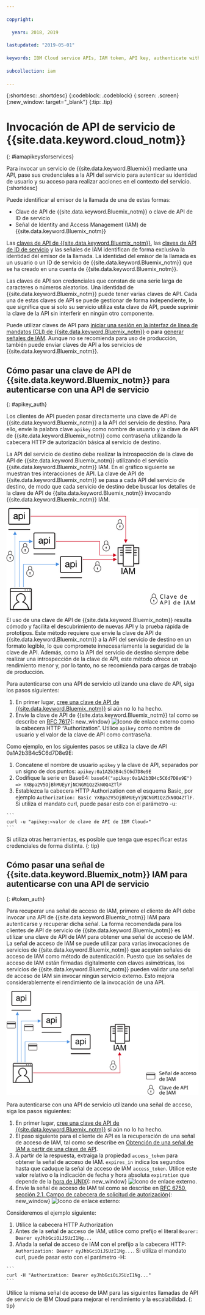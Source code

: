 ```yaml
---

copyright:

  years: 2018, 2019

lastupdated: "2019-05-01"

keywords: IBM Cloud service APIs, IAM token, API key, authenticate with service API

subcollection: iam

---
```


{:shortdesc: .shortdesc}
{:codeblock: .codeblock}
{:screen: .screen}
{:new_window: target="_blank"}
{:tip: .tip}

# Invocación de API de servicio de {{site.data.keyword.cloud_notm}}
{: #iamapikeysforservices}

Para invocar un servicio de {{site.data.keyword.Bluemix}} mediante una API, pase sus credenciales a la API del servicio para autenticar su identidad de usuario y su acceso para realizar acciones en el contexto del servicio.
{:shortdesc}

Puede identificar al emisor de la llamada de una de estas formas:

* Clave de API de {{site.data.keyword.Bluemix_notm}} o clave de API de ID de servicio
* Señal de Identity and Access Management (IAM) de {{site.data.keyword.Bluemix_notm}}

Las [claves de API de {{site.data.keyword.Bluemix_notm}}](/docs/iam?topic=iam-userapikey#userapikey), las [claves de API de ID de servicio](/docs/iam?topic=iam-serviceidapikeys#serviceidapikeys) y las señales de IAM identifican de forma exclusiva la identidad del emisor de la llamada.  La identidad del emisor de la llamada es un usuario o un ID de servicio de {{site.data.keyword.Bluemix_notm}} que se ha creado en una cuenta de {{site.data.keyword.Bluemix_notm}}.

Las claves de API son credenciales que constan de una serie larga de caracteres o números aleatorios. Una identidad de {{site.data.keyword.Bluemix_notm}} puede tener varias claves de API. Cada una de estas claves de API se puede gestionar de forma independiente, lo que significa que si solo su servicio utiliza esta clave de API, puede suprimir la clave de la API sin interferir en ningún otro componente.

Puede utilizar claves de API para [iniciar una sesión en la interfaz de línea de mandatos (CLI) de {{site.data.keyword.Bluemix_notm}}](/docs/cli/reference/ibmcloud?topic=cloud-cli-ibmcloud_login#ibmcloud_login) o para [generar señales de IAM](/docs/iam?topic=iam-iamtoken_from_apikey#iamtoken_from_apikey). Aunque no se recomienda para uso de producción, también puede enviar claves de API a los servicios de {{site.data.keyword.Bluemix_notm}}.

## Cómo pasar una clave de API de {{site.data.keyword.Bluemix_notm}} para autenticarse con una API de servicio
{: #apikey_auth}

Los clientes de API pueden pasar directamente una clave de API de {{site.data.keyword.Bluemix_notm}} a la API del servicio de destino. Para ello, envíe la palabra clave `apikey` como nombre de usuario y la clave de API de {{site.data.keyword.Bluemix_notm}} como contraseña utilizando la cabecera HTTP de autorización básica al servicio de destino.

La API del servicio de destino debe realizar la introspección de la clave de API de {{site.data.keyword.Bluemix_notm}} utilizando el servicio {{site.data.keyword.Bluemix_notm}} IAM. En el gráfico siguiente se muestran tres interacciones de API. La clave de API de {{site.data.keyword.Bluemix_notm}} se pasa a cada API del servicio de destino, de modo que cada servicio de destino debe buscar los detalles de la clave de API de {{site.data.keyword.Bluemix_notm}} invocando {{site.data.keyword.Bluemix_notm}} IAM.

![Autenticación con una API de servicio utilizando una clave de API](images/APIkeyauth.svg "Cómo pasar claves de API a servicios de destino que luego pasan la clave de API a IAM para validar credenciales")

El uso de una clave de API de {{site.data.keyword.Bluemix_notm}} resulta cómodo y facilita el descubrimiento de nuevas API y la prueba rápida de prototipos. Este método requiere que envíe la clave de API de {{site.data.keyword.Bluemix_notm}} a la API del servicio de destino en un formato legible, lo que compromete innecesariamente la seguridad de la clave de API. Además, como la API del servicio de destino siempre debe realizar una introspección de la clave de API, este método ofrece un rendimiento menor y, por lo tanto, no se recomienda para cargas de trabajo de producción.

Para autenticarse con una API de servicio utilizando una clave de API, siga los pasos siguientes:

  1. En primer lugar, [cree una clave de API de {{site.data.keyword.Bluemix_notm}}](/docs/iam?topic=iam-userapikey#create_user_key) si aún no lo ha hecho.
  2. Envíe la clave de API de {{site.data.keyword.Bluemix_notm}} tal como se describe en [RFC 7617](https://tools.ietf.org/html/rfc7617){: new_window} ![Icono de enlace externo](../icons/launch-glyph.svg "Icono de enlace externo") como la cabecera HTTP “Authorization”. Utilice `apikey` como nombre de usuario y el valor de la clave de API como contraseña.

Como ejemplo, en los siguientes pasos se utiliza la clave de API 0a1A2b3B4c5C6d7D8e9E:

  1.	Concatene el nombre de usuario `apikey` y la clave de API, separados por un signo de dos puntos: `apikey:0a1A2b3B4c5C6d7D8e9E`
  2.	Codifique la serie en Base64: `base64("apikey:0a1A2b3B4c5C6d7D8e9E") => YXBpa2V5OjBhMUEyYjNCNGM1QzZkN0Q4ZTlF`
  3.	Establezca la cabecera HTTP Authorization con el esquema Basic, por ejemplo `Authorization: Basic YXBpa2V5OjBhMUEyYjNCNGM1QzZkN0Q4ZTlF`. Si utiliza el mandato curl, puede pasar esto con el parámetro -u:

    ```
    curl -u "apikey:<valor de clave de API de IBM Cloud>"
    ```

  Si utiliza otras herramientas, es posible que tenga que especificar estas credenciales de forma distinta.
  {: tip}

## Cómo pasar una señal de {{site.data.keyword.Bluemix_notm}} IAM para autenticarse con una API de servicio
{: #token_auth}

Para recuperar una señal de acceso de IAM, primero el cliente de API debe invocar una API de {{site.data.keyword.Bluemix_notm}} IAM para autenticarse y recuperar dicha señal. La forma recomendada para los clientes de API de servicio de {{site.data.keyword.Bluemix_notm}} es utilizar una clave de API de IAM para obtener una señal de acceso de IAM. La señal de acceso de IAM se puede utilizar para varias invocaciones de servicios de {{site.data.keyword.Bluemix_notm}} que acepten señales de acceso de IAM como método de autenticación. Puesto que las señales de acceso de IAM están firmadas digitalmente con claves asimétricas, los servicios de {{site.data.keyword.Bluemix_notm}} pueden validar una señal de acceso de IAM sin invocar ningún servicio externo. Esto mejora considerablemente el rendimiento de la invocación de una API.

![Autenticación con una API de servicio utilizando una señal de acceso](images/tokenauth.svg "Recuperación de una señal de IAM utilizando una clave de API y pasando la señal de acceso a los servicios de destino para validar credenciales")

Para autenticarse con una API de servicio utilizando una señal de acceso, siga los pasos siguientes:

  1. En primer lugar, [cree una clave de API de {{site.data.keyword.Bluemix_notm}}](/docs/iam?topic=iam-userapikey#create_user_key) si aún no lo ha hecho.
  2. El paso siguiente para el cliente de API es la recuperación de una señal de acceso de IAM, tal como se describe en [Obtención de una señal de IAM a partir de una clave de API](/docs/iam?topic=iam-iamtoken_from_apikey#iamtoken_from_apikey).
  3. A partir de la respuesta, extraiga la propiedad `access_token` para obtener la señal de acceso de IAM. `expires_in` indica los segundos hasta que caduque la señal de acceso de IAM `access_token`. Utilice este valor relativo o la indicación de fecha y hora absoluta `expiration` que depende de la [hora de UNIX](https://en.wikipedia.org/wiki/Unix_time){: new_window} ![Icono de enlace externo](../icons/launch-glyph.svg "Icono de enlace externo").
  4. Envíe la señal de acceso de IAM tal como se describe en [RFC 6750, sección 2.1. Campo de cabecera de solicitud de autorización](https://tools.ietf.org/html/rfc6750#page-5){: new_window} ![Icono de enlace externo](../icons/launch-glyph.svg "Icono de enlace externo"):

Consideremos el ejemplo
siguiente:

  1.	Utilice la cabecera HTTP Authorization
  2.	Antes de la señal de acceso de IAM, utilice como prefijo el literal `Bearer: Bearer eyJhbGciOiJSUzI1Ng...`
  3.	Añada la señal de acceso de IAM con el prefijo a la cabecera HTTP: `Authorization: Bearer eyJhbGciOiJSUzI1Ng...`. Si utiliza el mandato curl, puede pasar esto con el parámetro -H:

    ```
    curl -H "Authorization: Bearer eyJhbGciOiJSUzI1Ng..."
    ```

  Utilice la misma señal de acceso de IAM para las siguientes llamadas de API de servicio de IBM Cloud para mejorar el rendimiento y la escalabilidad.
  {: tip}
